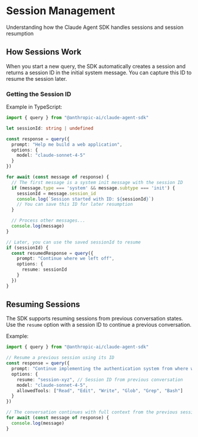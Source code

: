 # Session Management

Understanding how the Claude Agent SDK handles sessions and session resumption

## How Sessions Work

When you start a new query, the SDK automatically creates a session and returns a session ID in the initial system message. You can capture this ID to resume the session later.

### Getting the Session ID

Example in TypeScript:

```typescript
import { query } from "@anthropic-ai/claude-agent-sdk"

let sessionId: string | undefined

const response = query({
  prompt: "Help me build a web application",
  options: {
    model: "claude-sonnet-4-5"
  }
})

for await (const message of response) {
  // The first message is a system init message with the session ID
  if (message.type === 'system' && message.subtype === 'init') {
    sessionId = message.session_id
    console.log(`Session started with ID: ${sessionId}`)
    // You can save this ID for later resumption
  }

  // Process other messages...
  console.log(message)
}

// Later, you can use the saved sessionId to resume
if (sessionId) {
  const resumedResponse = query({
    prompt: "Continue where we left off",
    options: {
      resume: sessionId
    }
  })
}
```

## Resuming Sessions

The SDK supports resuming sessions from previous conversation states. Use the `resume` option with a session ID to continue a previous conversation.

Example:

```typescript
import { query } from "@anthropic-ai/claude-agent-sdk"

// Resume a previous session using its ID
const response = query({
  prompt: "Continue implementing the authentication system from where we left off",
  options: {
    resume: "session-xyz", // Session ID from previous conversation
    model: "claude-sonnet-4-5",
    allowedTools: ["Read", "Edit", "Write", "Glob", "Grep", "Bash"]
  }
})

// The conversation continues with full context from the previous session
for await (const message of response) {
  console.log(message)
}
```